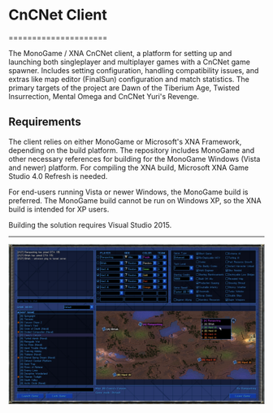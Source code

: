 # CnCNet Client #
=====================

The MonoGame / XNA CnCNet client, a platform for setting up and launching both singleplayer and multiplayer games with a CnCNet game spawner. Includes setting configuration, handling compatibility issues, and extras like map editor (FinalSun) configuration and match statistics. The primary targets of the project are Dawn of the Tiberium Age, Twisted Insurrection, Mental Omega and CnCNet Yuri's Revenge.

Requirements
------------

The client relies on either MonoGame or Microsoft's XNA Framework, depending on the build platform. The repository includes MonoGame and other necessary references for building for the MonoGame Windows (Vista and newer) platform. For compiling the XNA build, Microsoft XNA Game Studio 4.0 Refresh is needed.


For end-users running Vista or newer Windows, the MonoGame build is preferred. The MonoGame build cannot be run on Windows XP, so the XNA build is intended for XP users.


Building the solution requires Visual Studio 2015.

------------

![Screenshot](cncnetgamelobby.png?raw=true "CnCNet Game Lobby")
